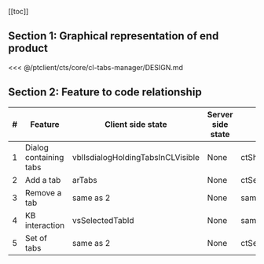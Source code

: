 [[toc]]

## Section 1: Graphical representation of end product

<<< @/ptclient/cts/core/cl-tabs-manager/DESIGN.md

## Section 2: Feature to code relationship

| #   | Feature                | Client side state                 | Server side state | Component                          | Client side code                                                                                                                                                                      | Server side code |
| --- | ---------------------- | --------------------------------- | ----------------- | ---------------------------------- | ------------------------------------------------------------------------------------------------------------------------------------------------------------------------------------- | ---------------- |
| 1   | Dialog containing tabs | vblIsdialogHoldingTabsInCLVisible | None              | ctShowAddAndRemoveTabsInDialog.vue | [Dialog containing tabs](https://github.com/savantcare/ptfile/blob/3e5abdae677e3621559b65ee9bc33544ceb103b3/ptclient/cts/core/cl-tabs-manager/ctShowAddAndRemoveTabsInDialog.vue#L20) | None             |
| 2   | Add a tab              | arTabs                            | None              | ctSearchToAddTabInCL.vue           | [Add a tab](https://github.com/savantcare/ptfile/blob/3e5abdae677e3621559b65ee9bc33544ceb103b3/ptclient/cts/core/cl-tabs-manager/ctSearchToAddTabInCL.vue)                            | None             |
| 3   | Remove a tab           | same as 2                         | None              | same as 1                          | [Remove a tab](https://github.com/savantcare/ptfile/blob/3e5abdae677e3621559b65ee9bc33544ceb103b3/ptclient/cts/core/cl-tabs-manager/ctShowAddAndRemoveTabsInDialog.vue#L188)          | None             |
| 4   | KB interaction         | vsSelectedTabId                   | None              | same as 1                          | [KB interaction](https://github.com/savantcare/ptfile/blob/3e5abdae677e3621559b65ee9bc33544ceb103b3/ptclient/cts/core/cl-tabs-manager/ctShowAddAndRemoveTabsInDialog.vue#L121)        | None             |
| 5   | Set of tabs            | same as 2                         | None              | ctSetOfTabs.vue                    | [Set of tabs](https://github.com/savantcare/ptfile/tree/master/ptclient/cts/core/cl-tabs-manager/ctSetOfTabs.vue)                                                                     | None             |
